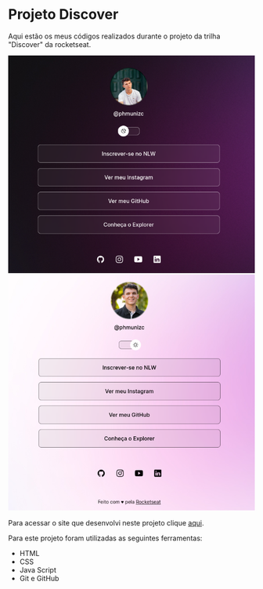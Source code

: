 # Projeto Discover
Aqui estão os meus códigos realizados durante o projeto da trilha "Discover" da rocketseat.

<img src=".github/img-site.png">
<img src=".github/img-site-light.png">

Para acessar o site que desenvolvi neste projeto clique <a href="https://phmuniz.github.io/Projeto-Discover" target="_blank">aqui</a>.

Para este projeto foram utilizadas as seguintes ferramentas:
<ul>
    <li>HTML</li>
    <li>CSS</li>
    <li>Java Script</li>
    <li>Git e GitHub</li>
</ul>
